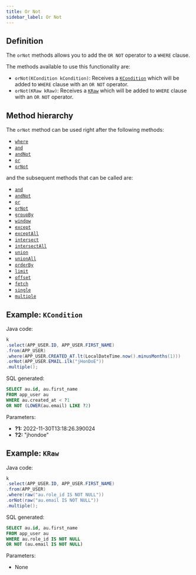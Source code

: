 ```yaml
---
title: Or Not
sidebar_label: Or Not
---
```


## Definition

The `orNot` methods allows you to add the `OR NOT` operator to a `WHERE` clause.

The methods available to use this functionality are:

- `orNot(KCondition kCondition)`: Receives a [`KCondition`](/docs/misc/kcondition/introduction) which will be added to `WHERE` clause with an `OR NOT` operator.
- `orNot(KRaw kRaw)`: Receives a [`KRaw`](/docs/misc/select-list-values#7-kraw) which will be added to `WHERE` clause with an `OR NOT` operator.

## Method hierarchy

The `orNot` method can be used right after the following methods:

- [`where`](/docs/select-statement/where/)
- [`and`](/docs/select-statement/where/and)
- [`andNot`](/docs/select-statement/where/and-not)
- [`or`](/docs/select-statement/where/or)
- [`orNot`](/docs/select-statement/where/or-not)

and the subsequent methods that can be called are:

- [`and`](/docs/select-statement/where/and)
- [`andNot`](/docs/select-statement/where/and-not)
- [`or`](/docs/select-statement/where/or)
- [`orNot`](/docs/select-statement/where/or-not)
- [`groupBy`](/docs/select-statement/group-by/)
- [`window`](/docs/select-statement/window/)
- [`except`](/docs/select-statement/combining/except)
- [`exceptAll`](/docs/select-statement/combining/except-all)
- [`intersect`](/docs/select-statement/combining/intersect)
- [`intersectAll`](/docs/select-statement/combining/intersect-all)
- [`union`](/docs/select-statement/combining/union)
- [`unionAll`](/docs/select-statement/combining/union-all)
- [`orderBy`](/docs/select-statement/order-by/)
- [`limit`](/docs/select-statement/limit)
- [`offset`](/docs/select-statement/offset)
- [`fetch`](/docs/select-statement/fetch/)
- [`single`](/docs/select-statement/select/)
- [`multiple`](/docs/select-statement/select/)

## Example: `KCondition`

Java code:

```java
k
.select(APP_USER.ID, APP_USER.FIRST_NAME)
.from(APP_USER)
.where(APP_USER.CREATED_AT.lt(LocalDateTime.now().minusMonths(1)))
.orNot(APP_USER.EMAIL.ilk("jHonDoE"))
.multiple();
```

SQL generated:

```sql
SELECT au.id, au.first_name
FROM app_user au
WHERE au.created_at < ?1
OR NOT (LOWER(au.email) LIKE ?2)
```

Parameters:

- **?1:** 2022-11-30T13:18:26.390024
- **?2:** "jhondoe"

## Example: `KRaw`

Java code:

```java
k
.select(APP_USER.ID, APP_USER.FIRST_NAME)
.from(APP_USER)
.where(raw("au.role_id IS NOT NULL"))
.orNot(raw("au.email IS NOT NULL"))
.multiple();
```

SQL generated:

```sql
SELECT au.id, au.first_name
FROM app_user au
WHERE au.role_id IS NOT NULL
OR NOT (au.email IS NOT NULL)
```

Parameters:

- None
